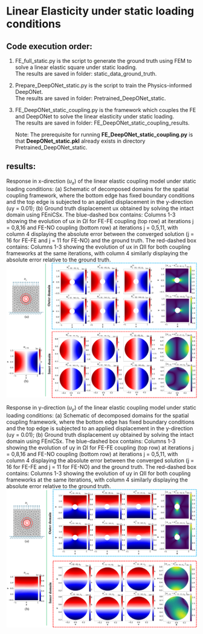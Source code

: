 # Linear Elasticity under static loading conditions  
## Code execution order:  
1. FE_full_static.py is the script to generate the ground truth using FEM to solve a linear elastic square under static loading.  
   The results are saved in folder: static_data_ground_truth.  

2. Prepare_DeepONet_static.py is the script to train the Physics-informed DeepONet.  
   The results are saved in folder: Pretrained_DeepONet_static.  

3. FE_DeepONet_static_coupling.py is the framework which couples the FE and DeepONet to solve the linear elasticity under static loading.  
   The results are saved in folder: FE_DeepONet_static_coupling_results.
     
   Note: The prerequisite for running **FE_DeepONet_static_coupling.py** is that **DeepONet_static.pkl** already exists in directory Pretrained_DeepONet_static.
   
## results: 
Response in x-direction ($u_x$) of the linear elastic coupling model under static loading conditions: (a) Schematic of decomposed domains for the spatial coupling framework, where the bottom edge has fixed boundary conditions and the top edge is subjected to an applied displacement in the y-direction (uy = 0.01); (b) Ground truth displacement ux obtained by solving the intact domain using FEniCSx. The blue-dashed box contains: Columns 1-3 showing the evolution of ux in ΩI for FE-FE coupling (top row) at iterations j = 0,8,16 and FE-NO coupling (bottom row) at iterations j = 0,5,11, with column 4 displaying the absolute error between the converged solution (j = 16 for FE-FE and j = 11 for FE-NO) and the ground truth. The red-dashed box contains: Columns 1-3 showing the evolution of ux in ΩII for both coupling frameworks at the same iterations, with column 4 similarly displaying the absolute error relative to the ground truth.
![Linear-elastic_static_loadings_u_x](https://github.com/Centrum-IntelliPhysics/Time-Marching-Neural-Operator-FE-Coupling/blob/main/Linear%20Elasticity%20Static%20loading/readme_figures_LE/Fig.4_linear_static_coupling_u.jpg)

Response in y-direction ($u_y$) of the linear elastic coupling model under static loading conditions: (a) Schematic of decomposed domains for the spatial coupling framework, where the bottom edge has fixed boundary conditions and the top edge is subjected to an applied displacement in the y-direction (uy = 0.01); (b) Ground truth displacement uy obtained by solving the intact domain using FEniCSx. The blue-dashed box contains: Columns 1-3 showing the evolution of uy in ΩI for FE-FE coupling (top row) at iterations j = 0,8,16 and FE-NO coupling (bottom row) at iterations j = 0,5,11, with column 4 displaying the absolute error between the converged solution (j = 16 for FE-FE and j = 11 for FE-NO) and the ground truth. The red-dashed box contains: Columns 1-3 showing the evolution of uy in ΩII for both coupling frameworks at the same iterations, with column 4 similarly displaying the absolute error relative to the ground truth.
![Linear-elastic_static_loadings_u_y](https://github.com/Centrum-IntelliPhysics/Time-Marching-Neural-Operator-FE-Coupling/blob/main/Linear%20Elasticity%20Static%20loading/readme_figures_LE/Fig.5_linear_static_coupling_v.jpg)
